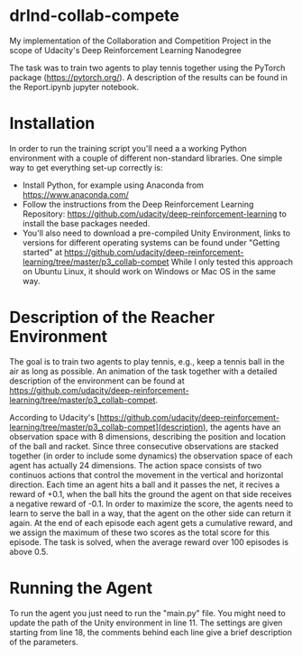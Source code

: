 # drlnd-collab-compete
My implementation of the Collaboration and Competition Project in the scope of Udacity's Deep Reinforcement Learning Nanodegree

The task was to train two agents to play tennis together using the PyTorch package (https://pytorch.org/).
A description of the results can be found in the Report.ipynb jupyter notebook.

# Installation
In order to run the training script you'll need a a working Python environment with a couple of different non-standard libraries.
One simple way to get everything set-up correctly is:
- Install Python, for example using Anaconda from https://www.anaconda.com/
- Follow the instructions from the Deep Reinforcement Learning Repository: https://github.com/udacity/deep-reinforcement-learning
to install the base packages needed.
- You'll also need to download a pre-compiled Unity Environment, links to versions for different operating systems can be found under "Getting started" at
https://github.com/udacity/deep-reinforcement-learning/tree/master/p3_collab-compet
While I only tested this approach on Ubuntu Linux, it should work on Windows or Mac OS in the same way.

# Description of the Reacher Environment
The goal is to train two agents to play tennis, e.g., keep a tennis ball in the air as long as possible. 
An animation of the task together with a detailed description of the environment can be found at https://github.com/udacity/deep-reinforcement-learning/tree/master/p3_collab-compet.

According to Udacity's [https://github.com/udacity/deep-reinforcement-learning/tree/master/p3_collab-compet](description), the agents have an observation space with 8 dimensions, describing
the position and location of the ball and racket. Since three consecutive observations are stacked together (in order to include some dynamics) the observation space of each agent has actually 24 dimensions.
The action space consists of two continuos actions that control the movement in the vertical and horizontal direction.
Each time an agent hits a ball and it passes the net, it recives a reward of +0.1, when the ball hits the ground the agent on that side receives a negative reward of -0.1.
In order to maximize the score, the agents need to learn to serve the ball in a way, that the agent on the other side can return it again. At the end of each episode each agent gets a cumulative reward, and we assign the maximum of these two scores as the total score for this episode.
The task is solved, when the average reward over 100 episodes is above 0.5. 


# Running the Agent
To run the agent you just need to run the "main.py" file. You might need to update the path of the Unity environment in line 11.
The settings are given starting from line 18, the comments behind each line give a brief description of the parameters.
